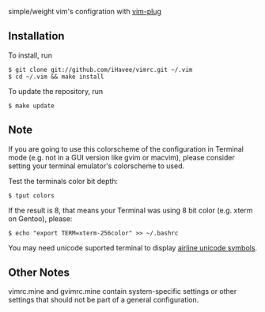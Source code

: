 simple/weight vim's configration with [vim-plug](https://github.com/junegunn/vim-plug)

Installation
------------

To install, run

    $ git clone git://github.com/iHavee/vimrc.git ~/.vim
    $ cd ~/.vim && make install

To update the repository, run

    $ make update

Note
----

If you are going to use this colorscheme of the configuration in Terminal mode (e.g. not in a GUI version like gvim or macvim), please consider setting your terminal emulator's colorscheme to used.

Test the terminals color bit depth:

    $ tput colors

If the result is 8, that means your Terminal was using 8 bit color (e.g. xterm on Gentoo), please:

    $ echo "export TERM=xterm-256color" >> ~/.bashrc

You may need unicode suported terminal to display [airline unicode symbols](https://github.com/vim-airline/vim-airline/blob/master/doc/airline.txt#L184-L199).

Other Notes
-----------

vimrc.mine and gvimrc.mine contain system-specific settings or other settings
that should not be part of a general configuration.
